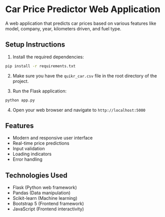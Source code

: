 # Car Price Predictor Web Application

A web application that predicts car prices based on various features like model, company, year, kilometers driven, and fuel type.

## Setup Instructions

1. Install the required dependencies:
```bash
pip install -r requirements.txt
```

2. Make sure you have the `quikr_car.csv` file in the root directory of the project.

3. Run the Flask application:
```bash
python app.py
```

4. Open your web browser and navigate to `http://localhost:5000`

## Features

- Modern and responsive user interface
- Real-time price predictions
- Input validation
- Loading indicators
- Error handling

## Technologies Used

- Flask (Python web framework)
- Pandas (Data manipulation)
- Scikit-learn (Machine learning)
- Bootstrap 5 (Frontend framework)
- JavaScript (Frontend interactivity)
